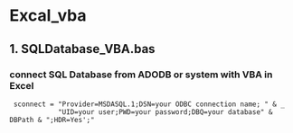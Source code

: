 # Excal_vba


  <h2>1. SQLDatabase_VBA.bas</h2>
  <h3>connect SQL Database from ADODB or system with VBA in Excel</h3>
  
```
 sconnect = "Provider=MSDASQL.1;DSN=your ODBC connection name; " & _
            "UID=your user;PWD=your password;DBQ=your database" & DBPath & ";HDR=Yes';"
```
